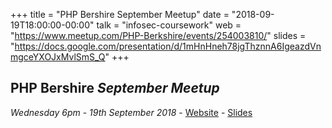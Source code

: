 +++
title = "PHP Bershire September Meetup"
date = "2018-09-19T18:00:00-00:00"
talk = "infosec-coursework"
web = "https://www.meetup.com/PHP-Berkshire/events/254003810/"
slides = "https://docs.google.com/presentation/d/1mHnHneh78jgThznnA6IgeazdVnmgceYXOJxMvlSmS_Q"
+++

## PHP Bershire _September Meetup_
_Wednesday 6pm_ - _19th September 2018_ -
[Website](https://www.meetup.com/PHP-Berkshire/events/254003810/) -
[Slides](https://docs.google.com/presentation/d/1mHnHneh78jgThznnA6IgeazdVnmgceYXOJxMvlSmS_Q)
